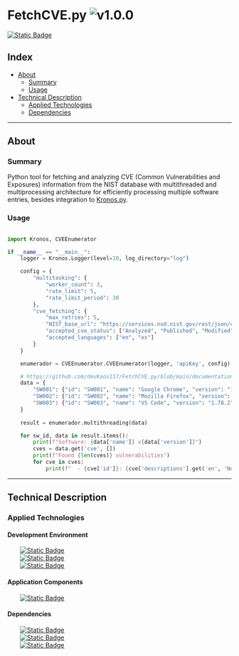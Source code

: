 # FetchCVE.py ![v1.0.0](https://img.shields.io/badge/version-1.0.0-informational)
<a href="https://github.com/devKaos117/FetchCVE.py/blob/main/LICENSE" target="_blank">![Static Badge](https://img.shields.io/badge/License-%23FFFFFF?style=flat&label=MIT&labelColor=%23000000&color=%23333333&link=https%3A%2F%2Fgithub%2Ecom%2FdevKaos117%2FFetchCVE%2Epy%2Fblob%2Fmain%2FLICENSE)</a>
## Index

-   [About](#about)
    -   [Summary](#about-summary)
    -   [Usage](#about-usage)
-   [Technical Description](#technical-description)
    -   [Applied Technologies](#technical-description-techs)
    -   [Dependencies](#technical-description-dependencies)

---

## About <a name = "about"></a>

### Summary <a name = "about-summary"></a>
Python tool for fetching and analyzing CVE (Common Vulnerabilities and Exposures) information from the NIST database with multithreaded and multiprocessing architecture for efficiently processing multiple software entries, besides integration to <a href="https://github.com/devKaos117/Kronos.py" target="_blank">Kronos.py</a>.

### Usage <a name = "about-usage"></a>
```python

import Kronos, CVEEnumerator

if __name__ == "__main__":
    logger = Kronos.Logger(level=10, log_directory="log")

    config = {
        "multitasking": {
            "worker_count": 3,
            "rate_limit": 5,
            "rate_limit_period": 30
        },
        "cve_fetching": {
            "max_retries": 5,
            "NIST_base_url": "https://services.nvd.nist.gov/rest/json/cves/2.0",
            "accepted_cve_status": ["Analyzed", "Published", "Modified"],
            "accepted_languages": ["en", "es"]
        }
    }

    enumerador = CVEEnumerator.CVEEnumerator(logger, 'apiKey', config)

    # https://github.com/devKaos117/FetchCVE.py/blob/main/documentation/schema/softwares.schema.json
    data = {
        "SW001": {"id": "SW001", "name": "Google Chrome", "version": "114.0.5735.90"},
        "SW002": {"id": "SW002", "name": "Mozilla Firefox", "version": "113.0.1"},
        "SW003": {"id": "SW003", "name": "VS Code", "version": "1.78.2"}
    }
    
    result = enumerador.multithreading(data)

    for sw_id, data in result.items():
        print(f"Software: {data['name']} v{data['version']}")
        cves = data.get('cve', [])
        print(f"Found {len(cves)} vulnerabilities")
        for cve in cves:
            print(f"  - {cve['id']}: {cve['descriptions'].get('en', 'No description')}")


```

---

## Technical Description <a name = "technical-description"></a>

### Applied Technologies <a name = "technical-description-techs"></a>

#### Development Environment
&emsp;&emsp;<a href="https://archlinux.org/">![Static Badge](https://img.shields.io/badge/v2025-%23FFFFFF?style=flat&logo=archlinux&logoColor=%1793D1&logoSize=auto&label=Arch&labelColor=%23000000&color=%23333333&link=https%3A%2F%2Fwww.archlinux.org)</a>
<br>
&emsp;&emsp;<a href="https://www.zsh.org" target="_blank">![Static Badge](https://img.shields.io/badge/v5.9-%23FFFFFF?style=flat&logo=zsh&logoColor=%23F15A24&logoSize=auto&label=zsh&labelColor=%23000000&color=%23333333&link=https%3A%2F%2Fwww.zsh.org)</a>
<br>
&emsp;&emsp;<a href="https://code.visualstudio.com" target="_blank">![Static Badge](https://img.shields.io/badge/v1.99.3-%23FFFFFF?style=flat&logo=codecrafters&logoColor=%230065A9&logoSize=auto&label=VS%20Code&labelColor=%23000000&color=%23333333&link=https%3A%2F%2Fcode.visualstudio.com)</a>

#### Application Components
&emsp;&emsp;<a href="https://www.python.org/" target="_blank">![Static Badge](https://img.shields.io/badge/v3.13.2-%23FFFFFF?style=flat&logo=python&logoColor=%233776AB&logoSize=auto&label=Python&labelColor=%23000000&color=%23333333&link=https%3A%2F%2Fwww%2Epython%2Eorg%2F)</a>

#### Dependencies <a name = "technical-description-dependencies"></a>
&emsp;&emsp;<a href="https://github.com/devKaos117/Kronos.py/">![Static Badge](https://img.shields.io/badge/1.0.0-%23FFFFFF?style=flat&label=Kronos.py&labelColor=%23000000&color=%23333333&link=https%3A%2F%2Fgithub%2Ecom%2FdevKaos117%2FKronos%2Epy%2F)</a>
<br>
&emsp;&emsp;<a href="https://requests.readthedocs.io/">![Static Badge](https://img.shields.io/badge/2.32.3-%23FFFFFF?style=flat&label=requests&labelColor=%23000000&color=%23333333&link=https%3A%2F%2Frequests%2Ereadthedocs%2Eio%2F)</a>
<br>
&emsp;&emsp;<a href="https://packaging.pypa.io/en/stable/">![Static Badge](https://img.shields.io/badge/24.2-%23FFFFFF?style=flat&label=packaging&labelColor=%23000000&color=%23333333&link=https%3A%2F%2Fpackaging%2Epypa%2Eio%2Fen%2Fstable%2F)</a>